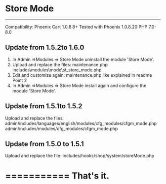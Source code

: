 # Store Mode
---------------------------------

Compatibility: Phoenix Cart 1.0.8.8+
Tested with Phoenix 1.0.8.20
PHP 7.0-8.0


## Update from 1.5.2to 1.6.0

1. In Admin =>Modules => Store Mode uninstall the module 'Store Mode'.
2. Upload and replace the files: 
maintenance.php
includes\modules\mode\st_store_mode.php
3. Edit and customize again: maintenance.php
like explained in readme Point 2
4. In Admin =>Modules => Store Mode install again and configure the module 'Store Mode'.

## Update from 1.5.1to 1.5.2

Upload and replace the files: 
admin/includes/languages/english/modules/cfg_modules/cfgm_mode.php
admin/includes/modules/cfg_modules/cfgm_mode.php


## Update from 1.5.0 to 1.5.1

Upload and replace the file: includes/hooks/shop/system/storeMode.php

===========
That's it.
===========  
